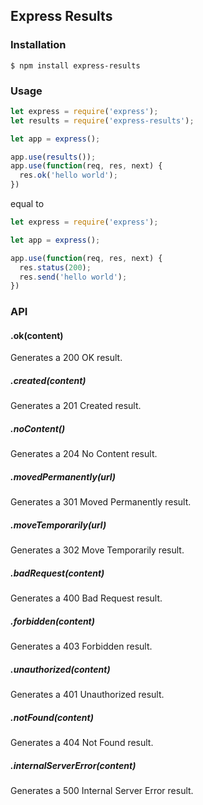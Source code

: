## Express Results

### Installation
```shell
$ npm install express-results
```

### Usage
```javascript
let express = require('express');
let results = require('express-results');

let app = express();

app.use(results());
app.use(function(req, res, next) {
  res.ok('hello world');
})
```
equal to 
```javascript
let express = require('express');

let app = express();

app.use(function(req, res, next) {
  res.status(200);
  res.send('hello world');
})
```

### API
#### .ok(content)
Generates a 200 OK result.

##### .created(content)
Generates a 201 Created result.

##### .noContent()
Generates a 204 No Content result.

##### .movedPermanently(url)
Generates a 301 Moved Permanently result.

##### .moveTemporarily(url)
Generates a 302 Move Temporarily result.

##### .badRequest(content)
Generates a 400 Bad Request result.

##### .forbidden(content)
Generates a 403 Forbidden result.

##### .unauthorized(content)
Generates a 401 Unauthorized result.

##### .notFound(content)
Generates a 404 Not Found result.

##### .internalServerError(content)
Generates a 500 Internal Server Error result.

